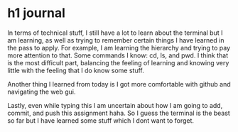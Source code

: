 # h1 journal

In terms of technical stuff, I still have a lot to learn about the terminal but I am learning, as well as trying to remember certain things I have learned in the pass to apply. For example, I am learning the hierarchy and trying to pay more attention to that. Some commands I know: cd, ls, and pwd. I think that is the most difficult part, balancing the feeling of learning and knowing very little with the feeling that I do know some stuff.

Another thing I learned from today is I got more comfortable with github and navigating the web gui.

Lastly, even while typing this I am uncertain about how I am going to add, commit, and push this assignment haha. So I guess the terminal is the beast so far but I have learned some stuff which I dont want to forget.
